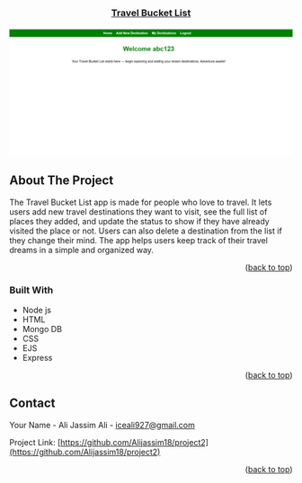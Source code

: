 <!-- Improved compatibility of back to top link: See: https://github.com/othneildrew/Best-README-Template/pull/73 -->
<a id="readme-top"></a>
<!--
*** Thanks for checking out the Best-README-Template. If you have a suggestion
*** that would make this better, please fork the repo and create a pull request
*** or simply open an issue with the tag "enhancement".
*** Don't forget to give the project a star!
*** Thanks again! Now go create something AMAZING! :D
-->






<!-- PROJECT LOGO -->
<br />
<div align="center">
  <a href="https://github.com/Alijassim18/project2">
  <h3 align="center">Travel Bucket List</h3>
  </a>




</div>

[![Product Name Screen Shot][product-screenshot]](https://example.com)
<!-- ABOUT THE PROJECT -->
## About The Project
The Travel Bucket List app is made for people who love to travel. It lets users add new travel destinations they want to visit, see the full list of places they added, and update the status to show if they have already visited the place or not. Users can also delete a destination from the list if they change their mind. The app helps users keep track of their travel dreams in a simple and organized way.


<p align="right">(<a href="#readme-top">back to top</a>)</p>



### Built With

* Node js
* HTML
* Mongo DB
* CSS
* EJS
* Express


<p align="right">(<a href="#readme-top">back to top</a>)</p>


<!-- CONTACT -->
## Contact

Your Name - Ali Jassim Ali - iceali927@gmail.com

Project Link: [https://github.com/Alijassim18/project2](https://github.com/Alijassim18/project2)

<p align="right">(<a href="#readme-top">back to top</a>)</p>




[product-screenshot]: assets/2.png